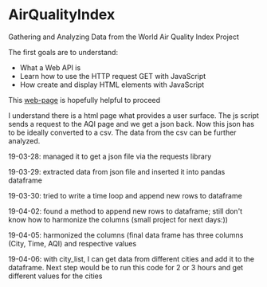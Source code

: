 # AirQualityIndex
Gathering and Analyzing Data from the World Air Quality Index Project

The first goals are to understand:
* What a Web API is
* Learn how to use the HTTP request GET with JavaScript
* How create and display HTML elements with JavaScript

This [web-page](https://www.taniarascia.com/how-to-connect-to-an-api-with-javascript/) is hopefully helpful to proceed 

I understand there is a html page what provides a user surface. The js script sends a request to the AQI page and we get a json back. Now this json has to be ideally converted to a csv. The data from the csv can be further analyzed.

19-03-28: managed it to get a json file via the requests library

19-03-29: extracted data from json file and inserted it into pandas dataframe

19-03-30: tried to write a time loop and append new rows to dataframe

19-04-02: found a method to append new rows to dataframe; still don't know how to harmonize the columns (small project for next days:))

19-04-05: harmonized the columns (final data frame has three columns (City, Time, AQI) and respective values

19-04-06: with city_list, I can get data from different cities and add it to the dataframe. Next step would be to run this code for 2 or 3 hours and get different values for the cities
